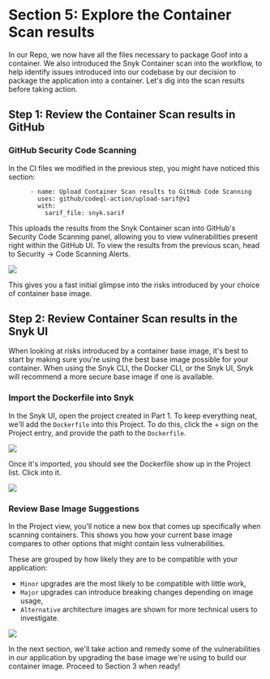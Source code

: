 # Section 5: Explore the Container Scan results

In our Repo, we now have all the files necessary to package Goof into a container. We also introduced the Snyk Container scan into the workflow, to help identify issues introduced into our codebase by our decision to package the application into a container. Let's dig into the scan results before taking action.

## Step 1: Review the Container Scan results in GitHub

### GitHub Security Code Scanning

In the CI files we modified in the previous step, you might have noticed this section:

```text
      - name: Upload Container Scan results to GitHub Code Scanning
        uses: github/codeql-action/upload-sarif@v1
        with:
          sarif_file: snyk.sarif
```

This uploads the results from the Snyk Container scan into GitHub's Security Code Scanning panel, allowing you to view vulnerabilities present right within the GitHub UI. To view the results from the previous scan, head to Security -&gt; Code Scanning Alerts.

![](../../../.gitbook/assets/gh-container-codescanning.png)

This gives you a fast initial glimpse into the risks introduced by your choice of container base image.

## Step 2: Review Container Scan results in the Snyk UI

When looking at risks introduced by a container base image, it's best to start by making sure you're using the best base image possible for your container. When using the Snyk CLI, the Docker CLI, or the Snyk UI, Snyk will recommend a more secure base image if one is available.

### Import the Dockerfile into Snyk

In the Snyk UI, open the project created in Part 1. To keep everything neat, we'll add the `Dockerfile` into this Project. To do this, click the + sign on the Project entry, and provide the path to the `Dockerfile`.

![](../../../.gitbook/assets/snyk-container-adddockerfile.png)

Once it's imported, you should see the Dockerfile show up in the Project list. Click into it.

![](../../../.gitbook/assets/snyk-container-dockerfile.png)

### Review Base Image Suggestions

In the Project view, you'll notice a new box that comes up specifically when scanning containers. This shows you how your current base image compares to other options that might contain less vulnerabilities.

These are grouped by how likely they are to be compatible with your application:

* `Minor` upgrades are the most likely to be compatible with little work, 
* `Major` upgrades can introduce breaking changes depending on image usage,
* `Alternative` architecture images are shown for more technical users to investigate.

![](../../../.gitbook/assets/snyk-container-baseimagerecs.png)

In the next section, we'll take action and remedy some of the vulnerabilities in our application by upgrading the base image we're using to build our container image. Proceed to Section 3 when ready!

